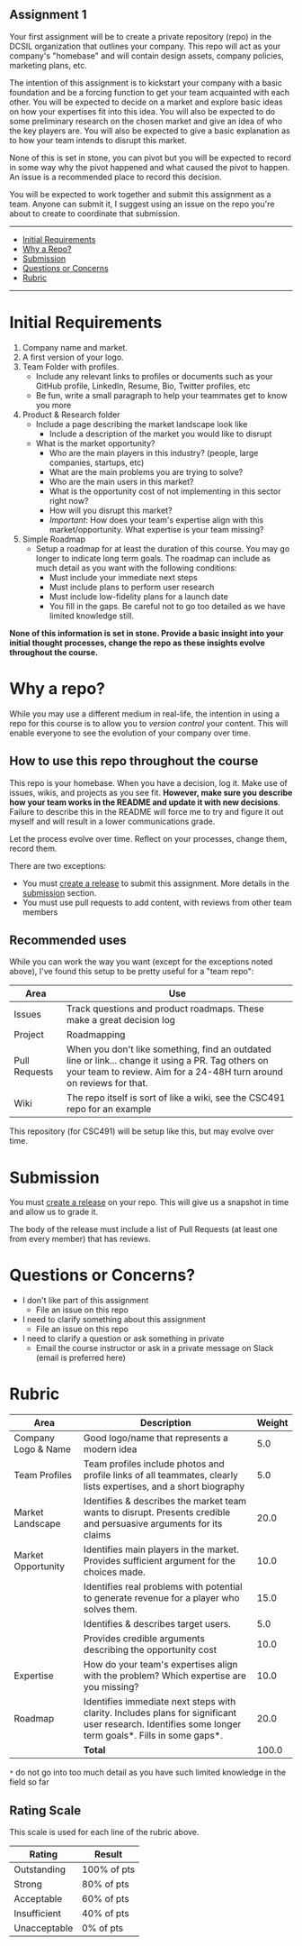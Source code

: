 Assignment 1
---
Your first assignment will be to create a private repository (repo) in the DCSIL organization that outlines your company.
This repo will act as your company's "homebase" and will contain design assets, company policies, marketing plans, etc.

The intention of this assignment is to kickstart your company with a basic foundation and be a forcing function to get your team acquainted with each other. You will be expected to decide on a market and explore basic ideas on how your expertises fit into this idea. You will also be expected to do some preliminary research on the chosen market and give an idea of who the key players are. You will also be expected to give a basic explanation as to how your team intends to disrupt this market.

None of this is set in stone, you can pivot but you will be expected to record in some way why the pivot happened and what caused the pivot to happen. An issue is a recommended place to record this decision.

You will be expected to work together and submit this assignment as a team. Anyone can submit it, I suggest using an issue on the repo you're about to create to coordinate that submission.

---

- [Initial Requirements](#initial-requirements)
- [Why a Repo?](#why-a-repo)
- [Submission](#submission)
- [Questions or Concerns](#questions-or-concerns)
- [Rubric](#rubric)

---

# Initial Requirements

1. Company name and market.
2. A first version of your logo.
3. Team Folder with profiles.
   - Include any relevant links to profiles or documents such as your GitHub profile, LinkedIn, Resume, Bio, Twitter profiles, etc
   - Be fun, write a small paragraph to help your teammates get to know you more
4. Product & Research folder
    - Include a page describing the market landscape look like
       - Include a description of the market you would like to disrupt
    - What is the market opportunity?
       - Who are the main players in this industry? (people, large companies, startups, etc)
       - What are the main problems you are trying to solve?
       - Who are the main users in this market?
       - What is the opportunity cost of not implementing in this sector right now?
       - How will you disrupt this market?
       - _Important_: How does your team's expertise align with this market/opportunity. What expertise is your team missing?
5. Simple Roadmap
    - Setup a roadmap for at least the duration of this course. You may go longer to indicate long term goals. The roadmap can include as much detail as you want with the following conditions:
       - Must include your immediate next steps
       - Must include plans to perform user research
       - Must include low-fidelity plans for a launch date
       - You fill in the gaps. Be careful not to go too detailed as we have limited knowledge still.
       
**None of this information is set in stone. Provide a basic insight into your initial thought processes, change the repo as these insights evolve throughout the course.**

# Why a repo?

While you may use a different medium in real-life, the intention in using a repo for this course is to allow you to _version control_ your content.
This will enable everyone to see the evolution of your company over time.

## How to use this repo throughout the course

This repo is your homebase. When you have a decision, log it. Make use of issues, wikis, and projects as you see fit.
**However, make sure you describe how your team works in the README and update it with new decisions**. Failure to describe this in the README will force me to try and figure it out myself and will result in a lower communications grade.

Let the process evolve over time. Reflect on your processes, change them, record them.

There are two exceptions:
 - You must [create a release](https://help.github.com/en/articles/creating-releases) to submit this assignment. More details in the [submission](#submission) section.
 - You must use pull requests to add content, with reviews from other team members

## Recommended uses

While you can work the way you want (except for the exceptions noted above), I've found this setup to be pretty useful for a "team repo":

| Area | Use |
| -- | -- |
| Issues | Track questions and product roadmaps. These make a great decision log |
| Project | Roadmapping |
| Pull Requests | When you don't like something, find an outdated line or link... change it using a PR. Tag others on your team to review. Aim for a 24-48H turn around on reviews for that. |
| Wiki | The repo itself is sort of like a wiki, see the CSC491 repo for an example |

This repository (for CSC491) will be setup like this, but may evolve over time.

# Submission

You must [create a release](https://help.github.com/en/articles/creating-releases) on your repo.
This will give us a snapshot in time and allow us to grade it.

The body of the release must include a list of Pull Requests (at least one from every member) that has reviews.
 
 # Questions or Concerns?
 
 - I don't like part of this assignment
   - File an issue on this repo
 - I need to clarify something about this assignment
   - File an issue on this repo
 - I need to clarify a question or ask something in private
   - Email the course instructor or ask in a private message on Slack (email is preferred here)
 
 # Rubric
 
| Area | Description| Weight |
| --- | --- | --- |
| Company Logo & Name  | Good logo/name that represents a modern idea | 5.0 |
| Team Profiles | Team profiles include photos and profile links of all teammates, clearly lists expertises, and a short biography | 5.0 |
| Market Landscape | Identifies & describes the market team wants to disrupt. Presents credible and persuasive arguments for its claims | 20.0 |
| Market Opportunity | Identifies main players in the market. Provides sufficient argument for the choices made. | 10.0 |
| | Identifies real problems with potential to generate revenue for a player who solves them. | 15.0 |
| | Identifies & describes target users. | 5.0 |
| | Provides credible arguments describing the opportunity cost | 10.0 |
| Expertise | How do your team's expertises align with the problem? Which expertise are you missing? | 10.0 |
| Roadmap | Identifies immediate next steps with clarity. Includes plans for significant user research. Identifies some longer term goals*. Fills in some gaps*. | 20.0 |
| | **Total** | 100.0 |

`*` do not go into too much detail as you have such limited knowledge in the field so far

## Rating Scale

This scale is used for each line of the rubric above.

| Rating | Result |
| --- | --- |
| Outstanding | 100% of pts | 
| Strong | 80% of pts |
| Acceptable | 60% of pts |
| Insufficient | 40% of pts |
| Unacceptable  | 0% of pts |

